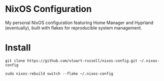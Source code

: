 # NixOS Configuration
My personal NixOS configuration featuring Home Manager and Hyprland (eventually), built with flakes for reproducible system management.

# Install
`git clone https://github.com/stuart-russell/nixos-config.git ~/.nixos-config`

`sudo nixos-rebuild switch --flake ~/.nixos-config`

